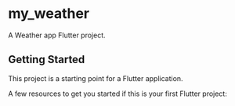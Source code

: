 # my_weather

A Weather app Flutter project.

## Getting Started

This project is a starting point for a Flutter application.

A few resources to get you started if this is your first Flutter project:

